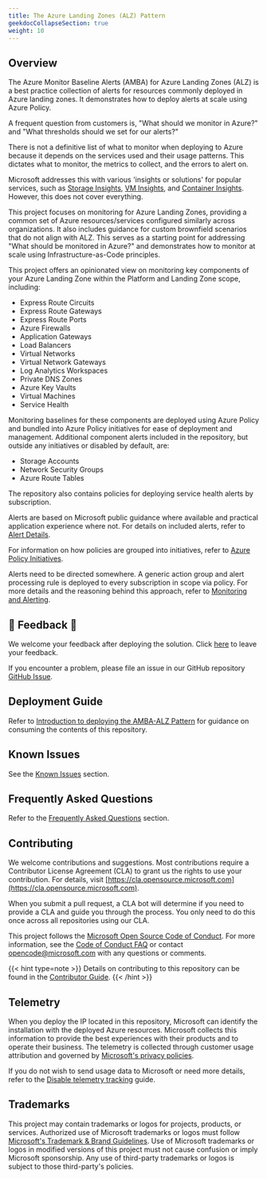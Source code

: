```yaml
---
title: The Azure Landing Zones (ALZ) Pattern
geekdocCollapseSection: true
weight: 10
---
```


## Overview

The Azure Monitor Baseline Alerts (AMBA) for Azure Landing Zones (ALZ) is a best practice collection of alerts for resources commonly deployed in Azure landing zones. It demonstrates how to deploy alerts at scale using Azure Policy.

A frequent question from customers is, "What should we monitor in Azure?" and "What thresholds should we set for our alerts?"

There is not a definitive list of what to monitor when deploying to Azure because it depends on the services used and their usage patterns. This dictates what to monitor, the metrics to collect, and the errors to alert on.

Microsoft addresses this with various 'insights or solutions' for popular services, such as [Storage Insights](https://learn.microsoft.com/en-us/azure/storage/common/storage-insights-overview), [VM Insights](https://learn.microsoft.com/en-us/azure/azure-monitor/vm/vminsights-overview), and [Container Insights](https://learn.microsoft.com/en-us/azure/azure-monitor/containers/container-insights-overview). However, this does not cover everything.

This project focuses on monitoring for Azure Landing Zones, providing a common set of Azure resources/services configured similarly across organizations. It also includes guidance for custom brownfield scenarios that do not align with ALZ. This serves as a starting point for addressing "What should be monitored in Azure?" and demonstrates how to monitor at scale using Infrastructure-as-Code principles.

This project offers an opinionated view on monitoring key components of your Azure Landing Zone within the Platform and Landing Zone scope, including:

- Express Route Circuits
- Express Route Gateways
- Express Route Ports
- Azure Firewalls
- Application Gateways
- Load Balancers
- Virtual Networks
- Virtual Network Gateways
- Log Analytics Workspaces
- Private DNS Zones
- Azure Key Vaults
- Virtual Machines
- Service Health

Monitoring baselines for these components are deployed using Azure Policy and bundled into Azure Policy initiatives for ease of deployment and management. Additional component alerts included in the repository, but outside any initiatives or disabled by default, are:

- Storage Accounts
- Network Security Groups
- Azure Route Tables

The repository also contains policies for deploying service health alerts by subscription.

Alerts are based on Microsoft public guidance where available and practical application experience where not. For details on included alerts, refer to [Alert Details](../../Getting-started/Alerts-Details).

For information on how policies are grouped into initiatives, refer to [Azure Policy Initiatives](../../Getting-started/Policy-Initiatives).

Alerts need to be directed somewhere. A generic action group and alert processing rule is deployed to every subscription in scope via policy. For more details and the reasoning behind this approach, refer to [Monitoring and Alerting](../../Getting-started/Monitoring-and-Alerting).

## 📣 Feedback 📣

We welcome your feedback after deploying the solution. Click [here](https://aka.ms/alz/monitor/feedback) to leave your feedback.

If you encounter a problem, please file an issue in our GitHub repository [GitHub Issue](https://github.com/Azure/azure-monitor-baseline-alerts/issues).

## Deployment Guide

Refer to [Introduction to deploying the AMBA-ALZ Pattern](../../HowTo/deploy/Introduction-to-deploying-the-ALZ-Pattern) for guidance on consuming the contents of this repository.

## Known Issues

See the [Known Issues](../../Resources/Known-Issues) section.

## Frequently Asked Questions

Refer to the [Frequently Asked Questions](../../Resources/FAQ) section.

## Contributing

We welcome contributions and suggestions. Most contributions require a Contributor License Agreement (CLA) to grant us the rights to use your contribution. For details, visit [https://cla.opensource.microsoft.com](https://cla.opensource.microsoft.com).

When you submit a pull request, a CLA bot will determine if you need to provide a CLA and guide you through the process. You only need to do this once across all repositories using our CLA.

This project follows the [Microsoft Open Source Code of Conduct](https://opensource.microsoft.com/codeofconduct/). For more information, see the [Code of Conduct FAQ](https://opensource.microsoft.com/codeofconduct/faq/) or contact [opencode@microsoft.com](mailto:opencode@microsoft.com) with any questions or comments.

{{< hint type=note >}}
Details on contributing to this repository can be found in the [Contributor Guide](../../../../contributing).
{{< /hint >}}

## Telemetry

When you deploy the IP located in this repository, Microsoft can identify the installation with the deployed Azure resources. Microsoft collects this information to provide the best experiences with their products and to operate their business. The telemetry is collected through customer usage attribution and governed by [Microsoft's privacy policies](https://www.microsoft.com/trustcenter).

If you do not wish to send usage data to Microsoft or need more details, refer to the [Disable telemetry tracking](./../../../../Howto/Telemetry) guide.

## Trademarks

This project may contain trademarks or logos for projects, products, or services. Authorized use of Microsoft trademarks or logos must follow [Microsoft's Trademark & Brand Guidelines](https://www.microsoft.com/legal/intellectualproperty/trademarks/usage/general). Use of Microsoft trademarks or logos in modified versions of this project must not cause confusion or imply Microsoft sponsorship. Any use of third-party trademarks or logos is subject to those third-party's policies.
